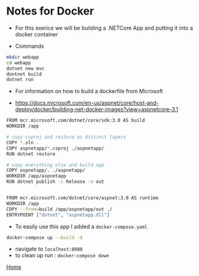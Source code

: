 # Notes for Docker

* For this exerice we will be building a .NETCore App and putting it into a docker container 

* Commands
```Bash
mkdir webapp
cd webapp
dotnet new mvc
dontnet build
dotnet run
```

* For information on how to build a dockerfile from Microsoft

* <https://docs.microsoft.com/en-us/aspnet/core/host-and-deploy/docker/building-net-docker-images?view=aspnetcore-3.1>

```Bash
FROM mcr.microsoft.com/dotnet/core/sdk:3.0 AS build
WORKDIR /app

# copy csproj and restore as distinct layers
COPY *.sln .
COPY aspnetapp/*.csproj ./aspnetapp/
RUN dotnet restore

# copy everything else and build app
COPY aspnetapp/. ./aspnetapp/
WORKDIR /app/aspnetapp
RUN dotnet publish -c Release -o out


FROM mcr.microsoft.com/dotnet/core/aspnet:3.0 AS runtime
WORKDIR /app
COPY --from=build /app/aspnetapp/out ./
ENTRYPOINT ["dotnet", "aspnetapp.dll"]
```


* To easily use this app I added a `docker-compose.yaml`
```Bash
docker-compose up --build -d
```

* navigate to `localhost:8080` 
* to clean up  run : `docker-compose down`

[Home](https://github.com/DRpandaMD/azure-developer-cert)